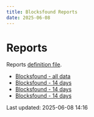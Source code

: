 ```yaml
---
title: Blocksfound Reports
date: 2025-06-08
---
```


# Reports

Reports [definition file](/conf/reports/snapshot.yml).

* [Blocksfound - all data](/pages/reports/snapshot/Blocksfound.html)
* [Blocksfound - 14 days](/pages/reports/snapshot/Blocksfound-14-Days.html)
* [Blocksfound - 14 days](/pages/reports/snapshot/Blocksfound-14-Days.html)
* [Blocksfound - 14 days](/pages/reports/snapshot/Blocksfound-14-Days.html)

Last updated: 2025-06-08 14:16
